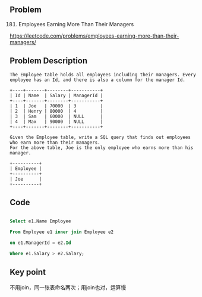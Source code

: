 ## Problem

181. Employees Earning More Than Their Managers

https://leetcode.com/problems/employees-earning-more-than-their-managers/

## Problem Description

```
The Employee table holds all employees including their managers. Every employee has an Id, and there is also a column for the manager Id.

+----+-------+--------+-----------+
| Id | Name  | Salary | ManagerId |
+----+-------+--------+-----------+
| 1  | Joe   | 70000  | 3         |
| 2  | Henry | 80000  | 4         |
| 3  | Sam   | 60000  | NULL      |
| 4  | Max   | 90000  | NULL      |
+----+-------+--------+-----------+

Given the Employee table, write a SQL query that finds out employees who earn more than their managers. 
For the above table, Joe is the only employee who earns more than his manager.

+----------+
| Employee |
+----------+
| Joe      |
+----------+

```

## Code

``` sql

Select e1.Name Employee

From Employee e1 inner join Employee e2 

on e1.ManagerId = e2.Id

Where e1.Salary > e2.Salary;

```

## Key point

不用join，同一张表命名两次；用join也对，运算慢
